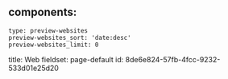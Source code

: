 components:
  -
    type: preview-websites
    preview-websites_sort: 'date:desc'
    preview-websites_limit: 0
title: Web
fieldset: page-default
id: 8de6e824-57fb-4fcc-9232-533d01e25d20
